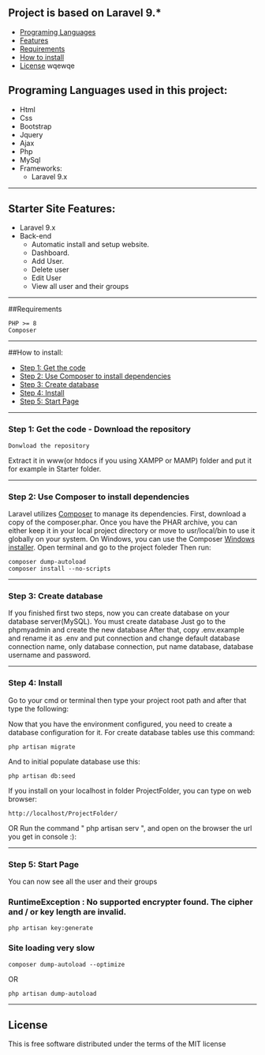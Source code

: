 

## Project is based on  Laravel 9.* 
* [Programing Languages](#programing)
* [Features](#feature1)
* [Requirements](#feature2)
* [How to install](#feature3)
* [License](#feature5)
wqewqe
<a name="programing"></a>
## Programing Languages used in this project:
* Html
* Css
* Bootstrap
* Jquery
* Ajax
* Php
* MySql
* Frameworks: 
	* Laravel 9.x

-----
<a name="feature1"></a>
## Starter Site Features:
* Laravel 9.x
* Back-end
	* Automatic install and setup website.
	* Dashboard.
    * Add User.
    * Delete user
	* Edit User
	* View all user and their groups


-----
<a name="feature2"></a>
##Requirements

	PHP >= 8
	Composer

-----
<a name="feature3"></a>
##How to install:
* [Step 1: Get the code](#step1)
* [Step 2: Use Composer to install dependencies](#step2)
* [Step 3: Create database](#step3)
* [Step 4: Install](#step4)
* [Step 5: Start Page](#step5)


-----
<a name="step1"></a>
### Step 1: Get the code - Download the repository
	Donwload the repository 
Extract it in www(or htdocs if you using XAMPP or MAMP) folder and put it for example in Starter folder.

-----
<a name="step2"></a>
### Step 2: Use Composer to install dependencies

Laravel utilizes [Composer](http://getcomposer.org/) to manage its dependencies. First, download a copy of the composer.phar.
Once you have the PHAR archive, you can either keep it in your local project directory or move to
usr/local/bin to use it globally on your system.
On Windows, you can use the Composer [Windows installer](https://getcomposer.org/Composer-Setup.exe).
Open terminal and go to the project foleder
Then run:

    composer dump-autoload
    composer install --no-scripts

-----
<a name="step3"></a>
### Step 3: Create database

If you finished first two steps, now you can create database on your database server(MySQL). You must create database
Just go to the phpmyadmin and create the new database
After that, copy .env.example and rename it as .env and put connection and change default database connection name, only database connection, put name database, database username and password.

-----
<a name="step4"></a>
### Step 4: Install

Go to your cmd or terminal then type your project root path and after that type the following:

Now that you have the environment configured, you need to create a database configuration for it. For create database tables use this command:

    php artisan migrate

And to initial populate database use this:

    php artisan db:seed

If you install on your localhost in folder ProjectFolder, you can type on web browser:

	http://localhost/ProjectFolder/

OR Run the command " php artisan serv ", and open on the browser the url you get in console :):

-----
<a name="step5"></a>
### Step 5: Start Page

You can now see all the user and their groups



### RuntimeException : No supported encrypter found. The cipher and / or key length are invalid.

    php artisan key:generate

### Site loading very slow

	composer dump-autoload --optimize
OR

    php artisan dump-autoload

-----
<a name="feature4"></a>
## License

This is free software distributed under the terms of the MIT license



